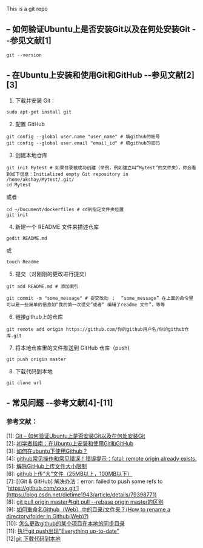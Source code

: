 This is a git repo


## – 如何验证Ubuntu上是否安装Git以及在何处安装Git        --参见文献[1]  

```
git --version
```
## - 在Ubuntu上安装和使用Git和GitHub            --参见文献[2][3]
 
1. 下载并安装 Git：  
```
sudo apt-get install git
```  
  
2. 配置 GitHub  
```
git config --global user.name "user_name" # 填github的帐号
git config --global user.email "email_id" # 填github的密码
```  
3. 创建本地仓库  
```
git init Mytest # 如果目录被成功创建（举例，例如建立叫“Mytest”的文件夹），你会看到如下信息：Initialized empty Git repository in /home/akshay/Mytest/.git/
cd Mytest
```  
或者

```
cd ~/Document/dockerfiles # cd到指定文件夹位置
git init
```  
4. 新建一个 README 文件来描述仓库
```
gedit README.md
```
或
```
touch Readme
```
5. 提交（对刚刚的更改进行提交）
```
git add README.md # 添加索引

git commit -m "some_message" # 提交改动 ；  “some_message” 在上面的命令里可以是一些简单的信息如“我的第一次提交”或者“ 编辑了readme 文件”，等等

```  
6. 链接github上的仓库  
```
git remote add origin https://github.com/你的github用户名/你的github仓库.git  
```  
7. 将本地仓库里的文件推送到 GitHub 仓库（push)  
```
git push origin master
```   
  
8. 下载代码到本地   
```
git clone url
```  
  
  
## - 常见问题              --参考文献[4]-[11]  
  
  
### 参考文献：  
[1]: [Git – 如何验证Ubuntu上是否安装Git以及在何处安装Git](https://ubuntuqa.com/article/7017.html)  
[2]: [初学者指南：在Ubuntu上安装和使用Git和GitHub](https://zhuanlan.zhihu.com/p/44181150)  
[3]: [如何在ubuntu下使用Github？](https://blog.csdn.net/tina_ttl/article/details/51326684)  
[4]: [github常见操作和常见错误！错误提示：fatal: remote origin already exists.](https://blog.csdn.net/dengjianqiang2011/article/details/9260435)  
[5]: [解除GitHub上传文件大小限制](https://www.jianshu.com/p/9ddf90864c89)  
[6]: [github上传“大”文件（25MB以上，100MB以下）](https://blog.csdn.net/AshleyXM/article/details/104766893)  
[7]: [[Git & GitHub] 解决办法：error: failed to push some refs to 'https://github.com/xxxx.git'](https://blog.csdn.net/dietime1943/article/details/79398771)  
[8]: [git pull origin master与git pull --rebase origin master的区别](https://www.cnblogs.com/ellen-mylife/p/12794245.html)  
[9]: [如何重命名Github（Web）中的目录/文件夹？(How to rename a directory/folder in Github(Web)?)](https://www.it1352.com/800293.html)  
[10]: [怎么更改github的某个项目在本地的同步目录](https://www.oschina.net/question/818505_122066)  
[11]: [ 执行git push出现"Everything up-to-date"](https://www.cnblogs.com/kevingrace/p/6259905.html)  
[12][git 下载代码到本地](https://blog.csdn.net/ywl570717586/article/details/79015284)

